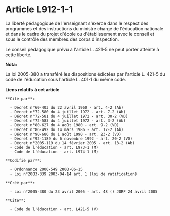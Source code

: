 # Article L912-1-1

La liberté pédagogique de l'enseignant s'exerce dans le respect des programmes et des instructions du ministre chargé de
l'éducation nationale et dans le cadre du projet d'école ou d'établissement avec le conseil et sous le contrôle des membres
des corps d'inspection. 

Le conseil pédagogique prévu à l'article L. 421-5 ne peut porter atteinte à cette liberté.

**Nota:**

La loi 2005-380 a transféré les dispositions édictées par l'article L. 421-5 du code de l'éducation sous l'article L. 401-1
du même code.

**Liens relatifs à cet article**

	**Cité par**:

	  - Décret n°60-403 du 22 avril 1960 - art. 4-2 (Ab)
	  - Décret n°72-580 du 4 juillet 1972 - art. 7-2 (Ab)
	  - Décret n°72-581 du 4 juillet 1972 - art. 30-2 (VD)
	  - Décret n°72-583 du 4 juillet 1972 - art. 3-2 (Ab)
	  - Décret n°80-627 du 4 août 1980 - art. 9-2 (VD)
	  - Décret n°86-492 du 14 mars 1986 - art. 17-2 (Ab)
	  - Décret n°90-680 du 1 août 1990 - art. 23-2 (VD)
	  - Décret n°92-1189 du 6 novembre 1992 - art. 20-2 (VD)
	  - Décret n°2005-119 du 14 février 2005 - art. 13-2 (Ab)
	  - Code de l'éducation - art. L973-1 (M)
	  - Code de l'éducation - art. L974-1 (M)

	**Codifié par**:

	  - Ordonnance 2000-549 2000-06-15
	  - Loi n°2003-339 2003-04-14 art. 1 (loi de ratification)

	**Créé par**:

	  - Loi n°2005-380 du 23 avril 2005 - art. 48 () JORF 24 avril 2005

	**Cite**:

	  - Code de l'éducation - art. L421-5 (V)
